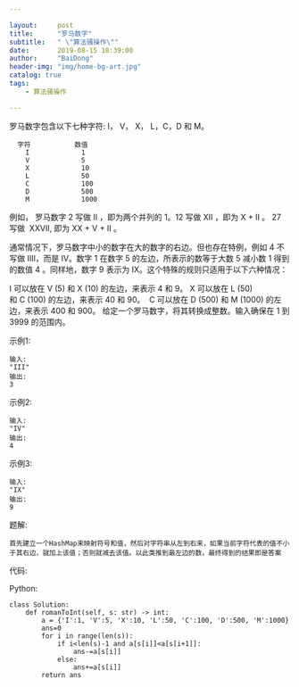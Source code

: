 ```yaml
---

layout:     post
title:      "罗马数字"
subtitle:   " \"算法骚操作\""
date:       2019-08-15 18:39:00
author:     "BaiDong"
header-img: "img/home-bg-art.jpg"
catalog: true
tags:
    - 算法骚操作

---
```


罗马数字包含以下七种字符: I， V， X， L，C，D 和 M。

      字符           数值
        I             1
        V             5
        X             10
        L             50
        C             100
        D             500
        M             1000

例如， 罗马数字 2 写做 II ，即为两个并列的 1。12 写做 XII ，即为 X + II 。 27 写做  XXVII, 即为 XX + V + II 。

通常情况下，罗马数字中小的数字在大的数字的右边。但也存在特例，例如 4 不写做 IIII，而是 IV。数字 1 在数字 5 的左边，所表示的数等于大数 5 减小数 1 得到的数值 4 。同样地，数字 9 表示为 IX。这个特殊的规则只适用于以下六种情况：

I 可以放在 V (5) 和 X (10) 的左边，来表示 4 和 9。
X 可以放在 L (50) 和 C (100) 的左边，来表示 40 和 90。 
C 可以放在 D (500) 和 M (1000) 的左边，来表示 400 和 900。
给定一个罗马数字，将其转换成整数。输入确保在 1 到 3999 的范围内。

示例1:

    输入: 
    "III"
    输出: 
    3
    
示例2:

    输入:
    "IV"
    输出:
    4

示例3:

    输入:
    "IX"
    输出:
    9

题解:

    首先建立一个HashMap来映射符号和值，然后对字符串从左到右来，如果当前字符代表的值不小于其右边，就加上该值；否则就减去该值。以此类推到最左边的数，最终得到的结果即是答案

    

代码:

Python:

    class Solution:
        def romanToInt(self, s: str) -> int:
            a = {'I':1, 'V':5, 'X':10, 'L':50, 'C':100, 'D':500, 'M':1000}        
            ans=0        
            for i in range(len(s)):            
                if i<len(s)-1 and a[s[i]]<a[s[i+1]]:                
                    ans-=a[s[i]]
                else:
                    ans+=a[s[i]]
            return ans


